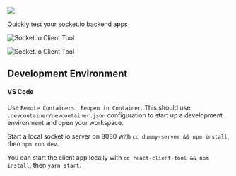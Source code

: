 
[<img src="https://github.com/amritb/socketio-client-tool/workflows/deploy-to-gh-pages/badge.svg"/>](https://github.com/amritb/socketio-client-tool/actions?query=workflow%3Adeploy-to-gh-pages)

Quickly test your socket.io backend apps

<img src="https://raw.githubusercontent.com/amritb/socketio-client-tool/master/ss1.png" alt="Socket.io Client Tool"></img>

<img src="https://raw.githubusercontent.com/amritb/socketio-client-tool/master/ss2.png" alt="Socket.io Client Tool"></img>

## Development Environment

#### VS Code

Use `Remote Containers: Reopen in Container`. This should use `.devcontainer/devcontainer.json` configuration to start up a development environment and open your workspace.

Start a local socket.io server on 8080 with `cd dummy-server && npm install`, then `npm run dev`.

You can start the client app locally with `cd react-client-tool && npm install`, then `yarn start`.
